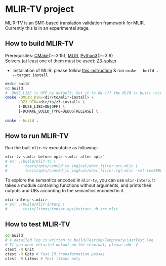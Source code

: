 # MLIR-TV project

MLIR-TV is an SMT-based translation validation framework for MLIR.
Currently this is in an experimental stage.

## How to build MLIR-TV

Prerequisites: [CMake](https://cmake.org/download/)(>=3.15),
[MLIR](https://github.com/llvm/llvm-project),
[Python3](https://www.python.org/downloads/)(>=3.9)  
Solvers (at least one of them must be used): [Z3-solver](https://github.com/Z3Prover/z3)

- Installation of MLIR: please follow [this instruction](https://llvm.org/docs/GettingStarted.html#getting-the-source-code-and-building-llvm) & run `cmake --build . --target install`

```bash
mkdir build
cd build
# -DUSE_LIBC is OFF by default. Set it to ON iff the MLIR is built using libc++
cmake -DMLIR_DIR=<dir/to/mlir-install> \
      -DZ3_DIR=<dir/to/z3-install> \
      [-DUSE_LIBC=ON|OFF] \
      [-DCMAKE_BUILD_TYPE=DEBUG|RELEASE] \
      ..
cmake --build .
```

## How to run MLIR-TV
Run the built `mlir-tv` executable as following:
```bash
mlir-tv <.mlir before opt> <.mlir after opt>`
# ex: ./build/mlir-tv \
#        tests/opts/conv2d_to_img2col/nhwc_filter.src.mlir \
#        tests/opts/conv2d_to_img2col/nhwc_filter.tgt.mlir -smt-to=5000
```

To explore the semantics encoded in `mlir-tv`, you can use `mlir-interp`.
It takes a module containing functions without arguments, and prints their outputs and UBs according to the semantics encoded in it.
```bash
mlir-interp <.mlir>
# ex: ./build/mlir-interp \
#       tests/litmus/tensor-ops/extract_ub.src.mlir
```

## How to test MLIR-TV
```bash
cd build
# A detailed log is written to build/Testing/Temporary/LastTest.log
# If you want detailed output on the terminal, please add -V
ctest -R Unit
ctest -R Opts # Test IR transformation passes
ctest -R Litmus # Test litmus only
```
